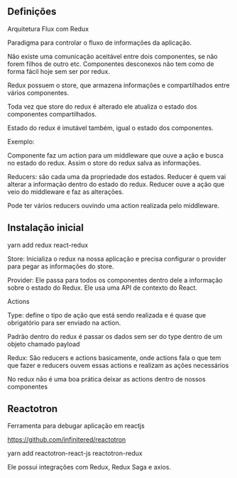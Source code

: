 ## Definições

Arquitetura Flux com Redux

Paradigma para controlar o fluxo de informações da aplicação.

Não existe uma comunicação aceitável entre dois componentes, se não forem filhos de outro etc. Componentes desconexos não tem como de forma fácil hoje sem ser por redux.

Redux possuem o store, que armazena informações e compartilhados entre vários componentes.

Toda vez que store do redux é alterado ele atualiza o estado dos componentes compartilhados.

Estado do redux é imutável também, igual o estado dos componentes.

Exemplo:

Componente faz um action para um middleware que ouve a ação e busca no estado do redux. Assim o store do redux salva as informações.

Reducers: são cada uma da propriedade dos estados. Reducer é quem vai alterar a informação dentro do estado do redux.
Reducer ouve a ação que veio do middleware e faz as alterações.

Pode ter vários reducers ouvindo uma action realizada pelo middleware.

## Instalação inicial

yarn add redux react-redux

Store: Inicializa o redux na nossa aplicação e precisa configurar o provider para pegar as informações do store.

Provider: Ele passa para todos os componentes dentro dele a informação sobre o estado do Redux. Ele usa uma API de contexto do React.

Actions

Type: define o tipo de ação que está sendo realizada e é quase que obrigatório para ser enviado na action.

Padrão dentro do redux é passar os dados sem ser do type dentro de um objeto chamado payload

Redux: São reducers e actions basicamente, onde actions fala o que tem que fazer e reducers ouvem essas actions e realizam as ações necessários

No redux não é uma boa prática deixar as actions dentro de nossos componentes

## Reactotron

Ferramenta para debugar aplicação em reactjs

https://github.com/infinitered/reactotron

yarn add reactotron-react-js reactotron-redux

Ele possui integrações com Redux, Redux Saga e axios.
